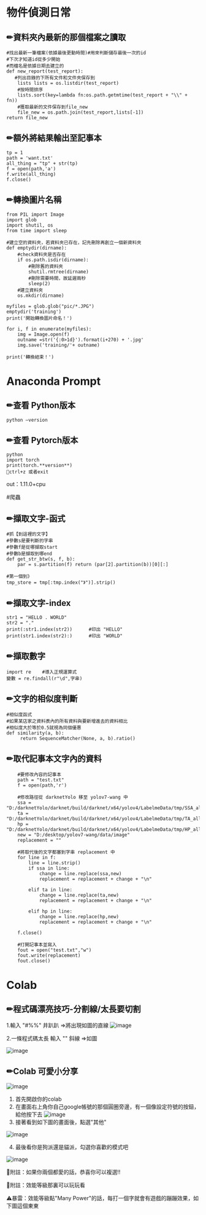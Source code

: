 # 物件偵測日常
## ✏資料夾內最新的那個檔案之讀取
    #找出最新一筆檔案(依據最後更動時間)#用來判斷儲存最後一次的id
    #下次才知道id從多少開始
    #而檔名是依據日期去建立的
    def new_report(test_report): 
       #列出目錄的下所有文件和文件夾保存到
        lists lists = os.listdir(test_report) 
        #按時間排序 
        lists.sort(key=lambda fn:os.path.getmtime(test_report + "\\" + fn)) 
        #獲取最新的文件保存到file_new  
        file_new = os.path.join(test_report,lists[-1]) 
    return file_new
    
## ✏額外將結果輸出至記事本
    tp = 1
    path = 'want.txt'
    all_thing = "tp" + str(tp)
    f = open(path,'a')
    f.write(all_thing)
    f.close()
    
## ✏轉換圖片名稱
    from PIL import Image
    import glob
    import shutil, os
    from time import sleep

    #建立空的資料夾，若資料夾已存在，記先刪除再創立一個新資料夾
    def emptydir(dirname):
        #check資料夾是否存在
        if os.path.isdir(dirname):
            #刪除舊的資料夾
            shutil.rmtree(dirname)
            #刪除需要時間，故延遲兩秒
            sleep(2)
        #建立資料夾
        os.mkdir(dirname)

    myfiles = glob.glob("pic/*.JPG")
    emptydir('training')
    print('開始轉換圖片命名！')

    for i, f in enumerate(myfiles):
        img = Image.open(f)
        outname =str('{:0>1d}').format(i+270) + '.jpg'
        img.save('training/'+ outname)

    print('轉換結束！')

# Anaconda Prompt
## ✏查看 Python版本
    python —version

## ✏查看 Pytorch版本
    python 
    import torch
    print(torch.**version**)
    👋ctrl+z 或者exit
out：1.11.0+cpu

#爬蟲
## ✏擷取文字-函式
    #抓【到這裡的文字】
    #參數s是要判斷的字串
    #參數f是從哪擷取start
    #參數b是擷取到哪end
    def get_str_btw(s, f, b): 
        par = s.partition(f) return (par[2].partition(b))[0][:]  
        
    #第一個到》
    tmp_store = tmp[:tmp.index("》")].strip() 

## ✏擷取文字-index
    str1 = "HELLO . WORLD"
    str2 = "."
    print(:str1.index(str2))      #印出 "HELLO"
    print(str1.index(str2):)      #印出 "WORLD"

## ✏擷取數字
    import re    #導入正規運算式
    變數 = re.findall(r"\d",字串)

## ✏文字的相似度判斷
    #相似度函式
    #如果某店家之資料表內的所有資料與要新增進去的資料相比
    #相似度大於等於0.5就視為同個優惠 
    def similarity(a, b): 
         return SequenceMatcher(None, a, b).ratio() 

## ✏取代記事本文字內的資料
        #要修改內容的記事本
        path = "test.txt"
        f = open(path,'r')

        #修改路徑從 darknetYolo 移至 yolov7-wang 中
        ssa = "D:/darknetYolo/darknet/build/darknet/x64/yolov4/LabelmeData/tmp/SSA_all"
        ta = "D:/darknetYolo/darknet/build/darknet/x64/yolov4/LabelmeData/tmp/TA_all"
        hp = "D:/darknetYolo/darknet/build/darknet/x64/yolov4/LabelmeData/tmp/HP_all"
        new = "D:/desktop/yolov7-wang/data/image"
        replacement = ""

        #將取代後的文字都塞到字串 replacement 中
        for line in f:
            line = line.strip()
            if ssa in line:
                change = line.replace(ssa,new)
                replacement = replacement + change + "\n"

            elif ta in line:
                change = line.replace(ta,new)
                replacement = replacement + change + "\n"

            elif hp in line:
                change = line.replace(hp,new)
                replacement = replacement + change + "\n"

        f.close()

        #打開記事本並寫入
        fout = open("test.txt","w")
        fout.write(replacement)
        fout.close()

# Colab
## ✏程式碼漂亮技巧-分割線/太長要切割
1.輸入 "#%%" 井趴趴
=>將出現如圖的直線
![image](https://user-images.githubusercontent.com/46515944/177496418-b0644aa6-dfa3-4e34-a56b-112d5dd8cccd.png)


2.一條程式碼太長
輸入 "\" 斜線 =>如圖

![image](https://user-images.githubusercontent.com/46515944/177496439-939f0457-3fe3-437a-977b-7928c16fdff7.png)

## ✏Colab 可愛小分享
![image](https://user-images.githubusercontent.com/46515944/177496813-34120a7d-ab98-4fde-93b5-3af2eb00c093.png)
1. 首先開啟你的colab
2. 在畫面右上角你自己google帳號的那個圓圈旁邊，有一個像設定符號的按鈕，給他按下去
![image](https://user-images.githubusercontent.com/46515944/177497022-1bc96b95-96cd-4e7b-b14b-da66d6d358f7.png)
3. 接著看到如下圖的畫面後，點選"其他"

![image](https://user-images.githubusercontent.com/46515944/177496969-9cfc4a94-bc49-400e-b9ae-b42ae13947fb.png)

4. 最後看你是狗派還是貓派，勾選你喜歡的模式吧

![image](https://user-images.githubusercontent.com/46515944/177496932-eca25d6b-299a-40d4-afb5-2f14d75e624f.png)

🌱附註：如果你兩個都愛的話，恭喜你可以複選!!

🌱附註：效能等級那裏可以玩玩看

⚠暴雷：效能等級點"Many Power"的話，每打一個字就會有遊戲的蹦蹦效果，如下圖這個東東
